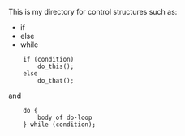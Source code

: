 This is my directory for control structures such as:
* if
* else
* while
 

```
	if (condition)
		do_this();
	else
		do_that();
```
and
```
	do {
		body of do-loop
	} while (condition);
```
